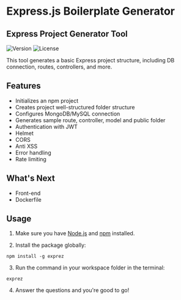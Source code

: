 # Express.js Boilerplate Generator
## Express Project Generator Tool

![Version](https://img.shields.io/badge/version-0.1-blue.svg)
![License](https://img.shields.io/badge/license-ISC-blue.svg)

This tool generates a basic Express project structure, including DB connection, routes, controllers, and more.

## Features

- Initializes an npm project
- Creates project well-structured folder structure
- Configures MongoDB/MySQL connection
- Generates sample route, controller, model and public folder
- Authentication with JWT
- Helmet
- CORS
- Anti XSS
- Error handling
- Rate limiting

## What's Next
- Front-end
- Dockerfile

## Usage

1. Make sure you have [Node.js](https://nodejs.org/) and [npm](https://www.npmjs.com/) installed.

2. Install the package globally:

```
npm install -g exprez
```

3. Run the command in your workspace folder in the terminal:
```
exprez
```

4. Answer the questions and you're good to go!